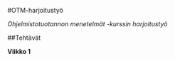 #OTM-harjoitustyö

*Ohjelmistotuotannon menetelmät -kurssin harjoitustyö*

##Tehtävät

**Viikko 1**


